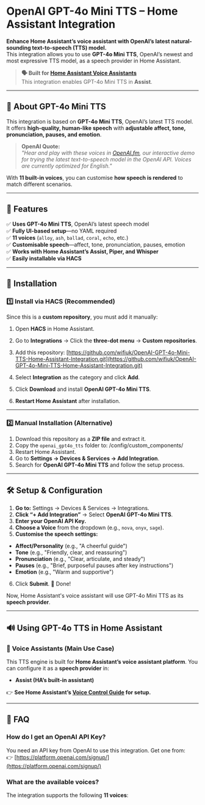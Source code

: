 # OpenAI GPT-4o Mini TTS – Home Assistant Integration

**Enhance Home Assistant’s voice assistant with OpenAI’s latest natural-sounding text-to-speech (TTS) model.**  
This integration allows you to use **GPT-4o Mini TTS**, OpenAI’s newest and most expressive TTS model, as a speech provider in Home Assistant.

> **🗣️ Built for [Home Assistant Voice Assistants](https://www.home-assistant.io/voice_control/)**  
> This integration enables GPT-4o Mini TTS in **Assist**.

---

## 🎤 About GPT-4o Mini TTS  

This integration is based on **GPT-4o Mini TTS**, OpenAI’s latest TTS model.  
It offers **high-quality, human-like speech** with **adjustable affect, tone, pronunciation, pauses, and emotion**.

> **OpenAI Quote:**  
> *"Hear and play with these voices in [OpenAI.fm](https://www.OpenAI.fm), our interactive demo for trying the latest text-to-speech model in the OpenAI API. Voices are currently optimized for English."*

With **11 built-in voices**, you can customise **how speech is rendered** to match different scenarios.

---

## 🚀 Features  

✅ **Uses GPT-4o Mini TTS**, OpenAI’s latest speech model  
✅ **Fully UI-based setup**—no YAML required  
✅ **11 voices** (`alloy`, `ash`, `ballad`, `coral`, `echo`, etc.)  
✅ **Customisable speech**—affect, tone, pronunciation, pauses, emotion  
✅ **Works with Home Assistant’s Assist, Piper, and Whisper**  
✅ **Easily installable via HACS**  

---

## 🔧 Installation  

### 1️⃣ Install via HACS (Recommended)  

Since this is a **custom repository**, you must add it manually:

1. Open **HACS** in Home Assistant.  
2. Go to **Integrations** → Click the **three-dot menu** → **Custom repositories**.  
3. Add this repository:  [https://github.com/wifiuk/OpenAI-GPT-4o-Mini-TTS-Home-Assistant-Integration.git](https://github.com/wifiuk/OpenAI-GPT-4o-Mini-TTS-Home-Assistant-Integration.git)


4. Select **Integration** as the category and click **Add**.  
5. Click **Download** and install **OpenAI GPT-4o Mini TTS**.  
6. **Restart Home Assistant** after installation.  

---

### 2️⃣ Manual Installation (Alternative)  

1. Download this repository as a **ZIP file** and extract it.  
2. Copy the `openai_gpt4o_tts` folder to:  /config/custom_components/
3. Restart Home Assistant.  
4. Go to **Settings → Devices & Services → Add Integration**.  
5. Search for **OpenAI GPT-4o Mini TTS** and follow the setup process.  

---

## 🛠️ Setup & Configuration  

1. **Go to:** Settings → Devices & Services → Integrations.  
2. **Click “+ Add Integration”** → Select **OpenAI GPT-4o Mini TTS**.  
3. **Enter your OpenAI API Key.**  
4. **Choose a Voice** from the dropdown (e.g., `nova`, `onyx`, `sage`).  
5. **Customise the speech settings:**  
- **Affect/Personality** (e.g., "A cheerful guide")  
- **Tone** (e.g., "Friendly, clear, and reassuring")  
- **Pronunciation** (e.g., "Clear, articulate, and steady")  
- **Pauses** (e.g., "Brief, purposeful pauses after key instructions")  
- **Emotion** (e.g., "Warm and supportive")  
6. Click **Submit**. 🎉 Done!  

Now, Home Assistant's voice assistant will use GPT-4o Mini TTS as its **speech provider**.

---

## 🔊 Using GPT-4o TTS in Home Assistant  

### 🔹 **Voice Assistants (Main Use Case)**  

This TTS engine is built for **Home Assistant’s voice assistant platform**. You can configure it as a **speech provider** in:  

- **Assist (HA’s built-in assistant)**  

👉 **See Home Assistant’s [Voice Control Guide](https://www.home-assistant.io/voice_control/) for setup.**  

---

## 📝 FAQ  

### **How do I get an OpenAI API Key?**  
You need an API key from OpenAI to use this integration. Get one from:  
👉 [https://platform.openai.com/signup/](https://platform.openai.com/signup/)  

### **What are the available voices?**  
The integration supports the following **11 voices**:  


